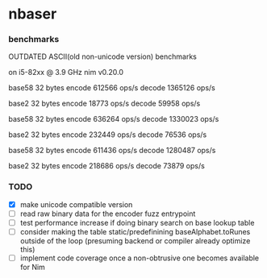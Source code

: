 # nbaser

### benchmarks

OUTDATED ASCII(old non-unicode version) benchmarks

on i5-82xx @ 3.9 GHz
nim v0.20.0

base58 32 bytes
  encode 612566 ops/s
  decode 1365126 ops/s

base2 32 bytes
  encode 18773 ops/s
  decode 59958 ops/s

base58 32 bytes
  encode 636264 ops/s
  decode 1330023 ops/s

base2 32 bytes
  encode 232449 ops/s
  decode 76536 ops/s

base58 32 bytes
  encode 611436 ops/s
  decode 1280487 ops/s

base2 32 bytes
  encode 218686 ops/s
  decode 73879 ops/s

### TODO

- [x] make unicode compatible version
- [ ] read raw binary data for the encoder fuzz entrypoint
- [ ] test performance increase if doing binary search on base lookup table
- [ ] consider making the table static/predefinining baseAlphabet.toRunes
outside of the loop (presuming backend or compiler already optimize this)
- [ ] implement code coverage once a non-obtrusive one becomes available for Nim
